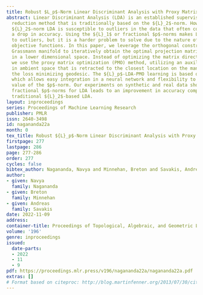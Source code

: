 ```yaml
---
title: Robust $L_p$-Norm Linear Discriminant Analysis with Proxy Matrix Optimization
abstract: Linear Discriminant Analysis (LDA) is an established supervised dimensionality
  reduction method that is traditionally based on the ${L}_2$-norm. However, the standard
  ${L}_2$-norm LDA is susceptible to outliers in the data that often contribute to
  a drop in accuracy. Using the ${L}_1$ or fractional $p$-norms makes LDA more robust
  to outliers, but it is a harder problem to solve due to the nature of the corresponding
  objective functions. In this paper, we leverage the orthogonal constraint of the
  Grassmann manifold to iteratively obtain the optimal projection matrix for the data
  in a lower dimensional space. Instead of optimizing the matrix directly on the manifold,
  we use the proxy matrix optimization (PMO) method, utilizing an auxiliary matrix
  in ambient space that is retracted to the closest location on the manifold along
  the loss minimizing geodesic. The ${L}_p$-LDA-PMO learning is based on backpropagation,
  which allows easy integration in a neural network and flexibility to change the
  value of the $p$-norm. Our experiments on synthetic and real data show that using
  fractional $p$-norms for LDA leads to an improvement in accuracy compared to the
  traditional ${L}_2$-based LDA.
layout: inproceedings
series: Proceedings of Machine Learning Research
publisher: PMLR
issn: 2640-3498
id: nagananda22a
month: 0
tex_title: Robust ${L}_p$-Norm Linear Discriminant Analysis with Proxy Matrix Optimization
firstpage: 277
lastpage: 286
page: 277-286
order: 277
cycles: false
bibtex_author: Nagananda, Navya and Minnehan, Breton and Savakis, Andreas
author:
- given: Navya
  family: Nagananda
- given: Breton
  family: Minnehan
- given: Andreas
  family: Savakis
date: 2022-11-09
address:
container-title: Proceedings of Topological, Algebraic, and Geometric Learning 2022
volume: '196'
genre: inproceedings
issued:
  date-parts:
  - 2022
  - 11
  - 9
pdf: https://proceedings.mlr.press/v196/nagananda22a/nagananda22a.pdf
extras: []
# Format based on citeproc: http://blog.martinfenner.org/2013/07/30/citeproc-yaml-for-bibliographies/
---
```


